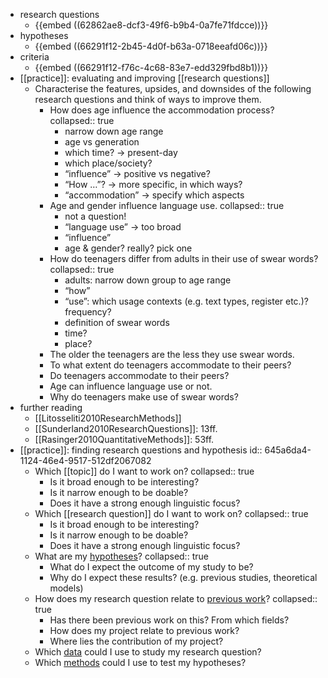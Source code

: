 - research questions
	- {{embed ((62862ae8-dcf3-49f6-b9b4-0a7fe71fdcce))}}
- hypotheses
	- {{embed ((66291f12-2b45-4d0f-b63a-0718eeafd06c))}}
- criteria
	- {{embed ((66291f12-f76c-4c68-83e7-edd329fbd8b1))}}
- [[practice]]: evaluating and improving [[research questions]]
	- Characterise the features, upsides, and downsides of the following research questions and think of ways to improve them.
		- How does age influence the accommodation process?
		  collapsed:: true
			- narrow down age range
			- age vs generation
			- which time? → present-day
			- which place/society?
			- “influence” → positive vs negative?
			- “How …”? → more specific, in which ways?
			- “accommodation” → specify which aspects
		- Age and gender influence language use.
		  collapsed:: true
			- not a question!
			- “language use” → too broad
			- “influence”
			- age & gender? really? pick one
		- How do teenagers differ from adults in their use of swear words?
		  collapsed:: true
			- adults: narrow down group to age range
			- “how”
			- “use”: which usage contexts (e.g. text types, register etc.)? frequency?
			- definition of swear words
			- time?
			- place?
		- The older the teenagers are the less they use swear words.
		- To what extent do teenagers accommodate to their peers?
		- Do teenagers accommodate to their peers?
		- Age can influence language use or not.
		- Why do teenagers make use of swear words?
- further reading
	- [[Litosseliti2010ResearchMethods]]
	- [[Sunderland2010ResearchQuestions]]: 13ff.
	- [[Rasinger2010QuantitativeMethods]]: 53ff.
- [[practice]]: finding research questions and hypothesis
  id:: 645a6da4-1124-46e4-9517-512df2067082
	- Which [[topic]] do I want to work on?
	  collapsed:: true
		- Is it broad enough to be interesting?
		- Is it narrow enough to be doable?
		- Does it have a strong enough linguistic focus?
	- Which [[research question]] do I want to work on?
	  collapsed:: true
		- Is it broad enough to be interesting?
		- Is it narrow enough to be doable?
		- Does it have a strong enough linguistic focus?
	- What are my [hypotheses]([[hypotheses]])?
	  collapsed:: true
		- What do I expect the outcome of my study to be?
		- Why do I expect these results? (e.g. previous studies, theoretical models)
	- How does my research question relate to [previous work]([[references]])?
	  collapsed:: true
		- Has there been previous work on this? From which fields?
		- How does my project relate to previous work?
		- Where lies the contribution of my project?
	- Which [data]([[data]]) could I use to study my research question?
	- Which [methods]([[methods]]) could I use to test my hypotheses?